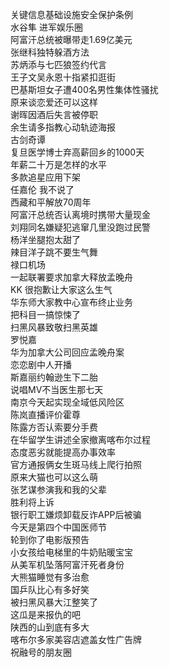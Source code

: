 关键信息基础设施安全保护条例  
水谷隼 进军娱乐圈  
阿富汗总统被曝带走1.69亿美元  
张继科独特躲酒方法  
苏炳添与七匹狼签约代言  
王子文吴永恩十指紧扣逛街  
巴基斯坦女子遭400名男性集体性骚扰  
原来谈恋爱还可以这样  
谢晖因酒后失言被停职  
余生请多指教心动轨迹海报  
古剑奇谭  
复旦医学博士弃高薪回乡的1000天  
年薪二十万是怎样的水平  
多款追星应用下架  
任嘉伦 我不说了  
西藏和平解放70周年  
阿富汗总统否认离境时携带大量现金  
刘翔同名嫌疑犯逃窜几里没跑过民警  
杨洋坐腿抱太甜了  
辣目洋子跳不要生气舞  
禄口机场  
一起联署要求加拿大释放孟晚舟  
KK 很抱歉让大家这么生气  
华东师大家教中心宣布终止业务  
把科目一搞惊悚了  
扫黑风暴致敬扫黑英雄  
罗悦嘉  
华为加拿大公司回应孟晚舟案  
恋恋剧中人开播  
斯嘉丽约翰逊生下二胎  
说唱MV不当医生那七天  
南京今天起实现全域低风险区  
陈岚直播评价霍尊  
陈露方否认索要分手费  
在华留学生讲述全家撤离喀布尔过程  
态度恶劣就能提高办事效率  
官方通报俩女生斑马线上爬行拍照  
原来大猫也可以这么萌  
张艺谋参演我和我的父辈  
胜利将上诉  
银行职工嫌烦卸载反诈APP后被骗  
今天是第四个中国医师节  
轮到你了电影版预告  
小女孩给电梯里的牛奶贴暖宝宝  
从美军机坠落阿富汗死者身份  
大熊猫睡觉有多治愈  
国乒队比心有多好笑  
被扫黑风暴大江整笑了  
这瓜是来报仇的吧  
陕西的山到底有多大  
喀布尔多家美容店遮盖女性广告牌  
祝融号的朋友圈  
